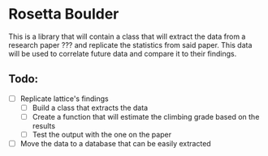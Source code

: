 # Rosetta Boulder

This is a library that will contain a class that will extract the data from a research paper ??? and replicate the statistics from said paper. This data will be used to correlate future data and compare it to their findings.

## Todo:

- [ ] Replicate lattice's findings
    - [ ] Build a class that extracts the data
    - [ ] Create a function that will estimate the climbing grade based on the results 
    - [ ] Test the output with the one on the paper

- [ ] Move the data to a database that can be easily extracted
